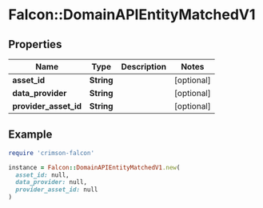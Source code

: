 # Falcon::DomainAPIEntityMatchedV1

## Properties

| Name | Type | Description | Notes |
| ---- | ---- | ----------- | ----- |
| **asset_id** | **String** |  | [optional] |
| **data_provider** | **String** |  | [optional] |
| **provider_asset_id** | **String** |  | [optional] |

## Example

```ruby
require 'crimson-falcon'

instance = Falcon::DomainAPIEntityMatchedV1.new(
  asset_id: null,
  data_provider: null,
  provider_asset_id: null
)
```

